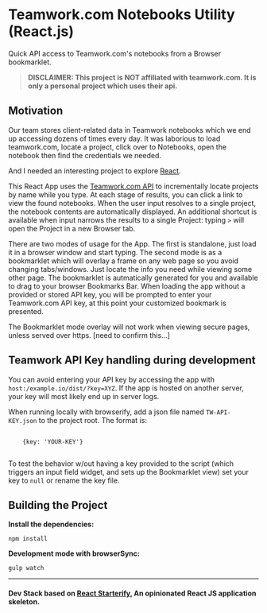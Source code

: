 Teamwork.com Notebooks Utility (React.js)
=========================================

Quick API access to Teamwork.com's notebooks from a Browser bookmarklet.


  > **DISCLAIMER: This project is NOT affiliated with teamwork.com. It is only a personal project which uses their api.**


Motivation
----------

  Our team stores client-related data in Teamwork notebooks which we end up accessing dozens of times every day. It was laborious to load teamwork.com, locate a project, click over to Notebooks, open the notebook then find the credentials we needed.
  
  And I needed an interesting project to explore [React](http://facebook.github.io/react/).
  
  This React App uses the [Teamwork.com API](http://developer.teamwork.com/) to incrementally locate projects by name while you type. At each stage of results, you can click a link to view the found notebooks. When the user input resolves to a single project, the notebook contents are automatically displayed. An additional shortcut is available when input narrows the results to a single Project: typing `>` will open the Project in a new Browser tab.

  There are two modes of usage for the App. The first is standalone, just load it in a browser window and start typing. The second mode is as a bookmarklet which will overlay a frame on any web page so you avoid changing tabs/windows. Just locate the info you need while viewing some other page. The bookmarklet is autmatically generated for you and available to drag to your browser Bookmarks Bar. When loading the app without a provided or stored API key, you will be prompted to enter your Teamwork.com API key, at this point your customized bookmark is presented.
  
  The Bookmarklet mode overlay will not work when viewing secure pages, unless served over https. [need to confirm this...]



Teamwork API Key handling during development
--------------------------------------------

You can avoid entering your API key by accessing the app with `host:/example.io/dist/?key=XYZ`. If the app is hosted on another server, your key will most likely end up in server logs. 

When running locally with browserify, add a json file named `TW-API-KEY.json` to the project root.
The format is:

```

    {key: 'YOUR-KEY'}
  
```

To test the behavior w/out having a key provided to the script (which triggers an input field widget, and sets up the Bookmarklet view)
set your key to `null` or rename the key file.


Building the Project
--------------------

__Install the dependencies:__

`npm install`

__Development mode with browserSync:__

`gulp watch`



---------------------------------------------------------------------


#### Dev Stack based on [React Starterify](https://github.com/Granze/react-starterify), An opinionated React JS application skeleton.


